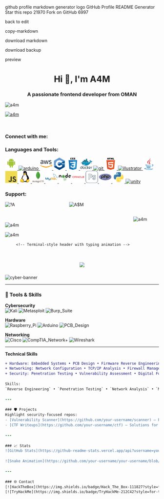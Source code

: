 github profile markdown generator logo
GitHub Profile README Generator
Star this repo
21970
Fork on GitHub
6997

back to edit

copy-markdown

download markdown

download backup

preview
<h1 align="center">Hi 👋, I'm A4M</h1>
<h3 align="center">A passionate frontend developer from OMAN</h3>

<p align="left"> <img src="https://komarev.com/ghpvc/?username=a4m&label=Profile%20views&color=0e75b6&style=flat" alt="a4m" /> </p>

<p align="left"> <a href="https://github.com/ryo-ma/github-profile-trophy"><img src="https://github-profile-trophy.vercel.app/?username=a4m" alt="a4m" /></a> </p>

<p align="left"> <a href="https://twitter.com/" target="blank"><img src="https://img.shields.io/twitter/follow/?logo=twitter&style=for-the-badge" alt="" /></a> </p>



<h3 align="left">Connect with me:</h3>
<p align="left">
</p>

<h3 align="left">Languages and Tools:</h3>
<p align="left"> <a href="https://developer.android.com" target="_blank" rel="noreferrer"> <img src="https://raw.githubusercontent.com/devicons/devicon/master/icons/android/android-original-wordmark.svg" alt="android" width="40" height="40"/> </a> <a href="https://www.arduino.cc/" target="_blank" rel="noreferrer"> <img src="https://cdn.worldvectorlogo.com/logos/arduino-1.svg" alt="arduino" width="40" height="40"/> </a> <a href="https://aws.amazon.com" target="_blank" rel="noreferrer"> <img src="https://raw.githubusercontent.com/devicons/devicon/master/icons/amazonwebservices/amazonwebservices-original-wordmark.svg" alt="aws" width="40" height="40"/> </a> <a href="https://www.w3schools.com/cpp/" target="_blank" rel="noreferrer"> <img src="https://raw.githubusercontent.com/devicons/devicon/master/icons/cplusplus/cplusplus-original.svg" alt="cplusplus" width="40" height="40"/> </a> <a href="https://www.w3schools.com/css/" target="_blank" rel="noreferrer"> <img src="https://raw.githubusercontent.com/devicons/devicon/master/icons/css3/css3-original-wordmark.svg" alt="css3" width="40" height="40"/> </a> <a href="https://www.docker.com/" target="_blank" rel="noreferrer"> <img src="https://raw.githubusercontent.com/devicons/devicon/master/icons/docker/docker-original-wordmark.svg" alt="docker" width="40" height="40"/> </a> <a href="https://git-scm.com/" target="_blank" rel="noreferrer"> <img src="https://www.vectorlogo.zone/logos/git-scm/git-scm-icon.svg" alt="git" width="40" height="40"/> </a> <a href="https://www.w3.org/html/" target="_blank" rel="noreferrer"> <img src="https://raw.githubusercontent.com/devicons/devicon/master/icons/html5/html5-original-wordmark.svg" alt="html5" width="40" height="40"/> </a> <a href="https://www.adobe.com/in/products/illustrator.html" target="_blank" rel="noreferrer"> <img src="https://www.vectorlogo.zone/logos/adobe_illustrator/adobe_illustrator-icon.svg" alt="illustrator" width="40" height="40"/> </a> <a href="https://www.java.com" target="_blank" rel="noreferrer"> <img src="https://raw.githubusercontent.com/devicons/devicon/master/icons/java/java-original.svg" alt="java" width="40" height="40"/> </a> <a href="https://developer.mozilla.org/en-US/docs/Web/JavaScript" target="_blank" rel="noreferrer"> <img src="https://raw.githubusercontent.com/devicons/devicon/master/icons/javascript/javascript-original.svg" alt="javascript" width="40" height="40"/> </a> <a href="https://www.linux.org/" target="_blank" rel="noreferrer"> <img src="https://raw.githubusercontent.com/devicons/devicon/master/icons/linux/linux-original.svg" alt="linux" width="40" height="40"/> </a> <a href="https://www.mongodb.com/" target="_blank" rel="noreferrer"> <img src="https://raw.githubusercontent.com/devicons/devicon/master/icons/mongodb/mongodb-original-wordmark.svg" alt="mongodb" width="40" height="40"/> </a> <a href="https://www.mysql.com/" target="_blank" rel="noreferrer"> <img src="https://raw.githubusercontent.com/devicons/devicon/master/icons/mysql/mysql-original-wordmark.svg" alt="mysql" width="40" height="40"/> </a> <a href="https://nodejs.org" target="_blank" rel="noreferrer"> <img src="https://raw.githubusercontent.com/devicons/devicon/master/icons/nodejs/nodejs-original-wordmark.svg" alt="nodejs" width="40" height="40"/> </a> <a href="https://www.oracle.com/" target="_blank" rel="noreferrer"> <img src="https://raw.githubusercontent.com/devicons/devicon/master/icons/oracle/oracle-original.svg" alt="oracle" width="40" height="40"/> </a> <a href="https://www.photoshop.com/en" target="_blank" rel="noreferrer"> <img src="https://raw.githubusercontent.com/devicons/devicon/master/icons/photoshop/photoshop-line.svg" alt="photoshop" width="40" height="40"/> </a> <a href="https://www.php.net" target="_blank" rel="noreferrer"> <img src="https://raw.githubusercontent.com/devicons/devicon/master/icons/php/php-original.svg" alt="php" width="40" height="40"/> </a> <a href="https://www.python.org" target="_blank" rel="noreferrer"> <img src="https://raw.githubusercontent.com/devicons/devicon/master/icons/python/python-original.svg" alt="python" width="40" height="40"/> </a> <a href="https://unity.com/" target="_blank" rel="noreferrer"> <img src="https://www.vectorlogo.zone/logos/unity3d/unity3d-icon.svg" alt="unity" width="40" height="40"/> </a> </p>

<h3 align="left">Support:</h3>
<p><a href="https://www.buymeacoffee.com/?A"> <img align="left" src="https://cdn.buymeacoffee.com/buttons/v2/default-yellow.png" height="50" width="210" alt="?A" /></a><a href="https://ko-fi.com/A$M"> <img align="left" src="https://cdn.ko-fi.com/cdn/kofi3.png?v=3" height="50" width="210" alt="A$M" /></a></p><br><br>

<p><img align="left" src="https://github-readme-stats.vercel.app/api/top-langs?username=a4m&show_icons=true&locale=en&layout=compact" alt="a4m" /></p>

<p>&nbsp;<img align="center" src="https://github-readme-stats.vercel.app/api?username=a4m&show_icons=true&locale=en" alt="a4m" /></p>

<p><img align="center" src="https://github-readme-streak-stats.herokuapp.com/?user=a4m&" alt="a4m" /></p
                                                                                                       
                                                                                                       
         <!-- Terminal-style header with typing animation -->
<h1 align="center">
  <img src="https://readme-typing-svg.demolab.com?font=Hack&size=30&duration=4000&pause=1000&color=32F723&center=true&vCenter=true&width=500&lines=Welcome+To+My+Cyber+Fortress;Security+Researcher;CTF+Player;Ethical+Hacker">
</h1>

<!-- Matrix/cyber banner (add your own image link) -->
<img src="https://i.imgur.com/7QShd5e.png" alt="cyber-banner">

---

### 🔧 Tools & Skills  

**Cybersecurity**  
![Kali](https://img.shields.io/badge/Kali_Linux-557C94?style=for-the-badge&logo=kali-linux&logoColor=white)
![Metasploit](https://img.shields.io/badge/Metasploit-111111?style=for-the-badge&logo=metasploit&logoColor=white)
![Burp_Suite](https://img.shields.io/badge/Burp_Suite-FF6633?style=for-the-badge&logo=burpsuite&logoColor=white)

**Hardware**  
![Raspberry_Pi](https://img.shields.io/badge/Raspberry_Pi-C51A4A?style=for-the-badge&logo=raspberry-pi&logoColor=white)
![Arduino](https://img.shields.io/badge/Arduino-00979D?style=for-the-badge&logo=arduino&logoColor=white)
![PCB_Design](https://img.shields.io/badge/PCB_Design-FF6F00?style=for-the-badge&logo=altium-designer&logoColor=white)

**Networking**  
![Cisco](https://img.shields.io/badge/Cisco-1BA0D7?style=for-the-badge&logo=cisco&logoColor=white)
![CompTIA_Network+](https://img.shields.io/badge/CompTIA_Network+-E40522?style=for-the-badge&logo=comptia&logoColor=white)
![Wireshark](https://img.shields.io/badge/Wireshark-1679A7?style=for-the-badge&logo=wireshark&logoColor=white)

---

**Technical Skills**  
```diff
+ Hardware: Embedded Systems • PCB Design • Firmware Reverse Engineering • IoT Security
+ Networking: Network Configuration • TCP/IP Analysis • Firewall Management • Packet Inspection
+ Security: Penetration Testing • Vulnerability Assessment • Digital Forensics • Malware Analysis

Skills:  
`Reverse Engineering` • `Penetration Testing` • `Network Analysis` • `Malware Analysis`

---

### 🛡️ Projects  
Highlight security-focused repos:  
- [Vulnerability Scanner](https://github.com/your-username/scanner) – Python tool for detecting CVE exploits.  
- [CTF Writeups](https://github.com/your-username/ctf) – Solutions for TryHackMe/HackTheBox challenges.  

---

### 📈 Stats  
![GitHub Stats](https://github-readme-stats.vercel.app/api?username=your-username&show_icons=true&theme=dark&bg_color=0d1117&hide_border=true&title_color=32F723)

![Snake Animation](https://github.com/your-username/your-username/blob/output/github-contribution-grid-snake-dark.svg)

---

### 🌐 Contact  
[![HackTheBox](https://img.shields.io/badge/Hack_The_Box-111827?style=for-the-badge&logo=Hack%20The%20Box&logoColor=9FEF00)](https://app.hackthebox.com/profile/your-id)
[![TryHackMe](https://img.shields.io/badge/TryHackMe-212C42?style=for-the-badge&logo=TryHackMe&logoColor=white)](https://tryhackme.com/p/your-username)                                                                                              
                                                                                                       
                                                                                                       
                                                                                                       
                                                                                                       
                                                                                                       
                                                                                                       
                                                                                                       
                                                                                                       
                                                                                                       
                                                                                                       

